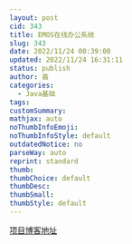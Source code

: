 ```yaml
---
layout: post
cid: 343
title: EMOS在线办公系统
slug: 343
date: 2022/11/24 00:39:00
updated: 2022/11/24 16:31:11
status: publish
author: 翕
categories: 
  - Java基础
tags: 
customSummary: 
mathjax: auto
noThumbInfoEmoji: 
noThumbInfoStyle: default
outdatedNotice: no
parseWay: auto
reprint: standard
thumb: 
thumbChoice: default
thumbDesc: 
thumbSmall: 
thumbStyle: default
---
```



[项目博客地址][1]


  [1]: http://124.221.199.172/index.php/category/EMOS/